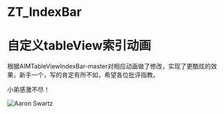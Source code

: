 # ZT_IndexBar
自定义tableView索引动画
========
根据AIMTableViewIndexBar-master对相应动画做了修改，实现了更酷炫的效果，新手一个，写的肯定有所不如，希望各位批评指教。

小弟感激不尽！


![Aaron Swartz](https://github.com/ziTai/ZT_IndexBar/raw/master/ZT_indexBar.gif)